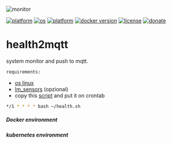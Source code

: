 ![monitor](https://github.com/william89731/health2mqtt/assets/68069659/0336580e-7975-4244-9138-863107d840d1)

[![platform](https://img.shields.io/badge/platform-kubernetes-blue)](https://kubernetes.io/)
[![os](https://img.shields.io/badge/os-linux-red)](https://www.linux.org/)
[![platform](https://img.shields.io/badge/platform-nodejs-blue)](https://nodejs.org/en/)
[![docker version](https://img.shields.io/badge/docker%20version-20.10-brightgreen)](https://www.docker.com/)
[![license](https://img.shields.io/badge/license-Apache--2.0-yellowgreen)](https://apache.org/licenses/LICENSE-2.0)
[![donate](https://img.shields.io/badge/donate-wango-blue)](https://www.wango.org/donate.aspx)


# health2mqtt
system monitor and push to mqtt.

```requirements:```
- [os linux](https://www.linux.org/pages/download/)
- [lm_sensors](https://wiki.archlinux.org/title/Lm_sensors)  (opzional)
- copy this [script]() and put it on crontab

```bash
*/1 * * * * bash ~/health.sh
```

##### Docker environment

##### kubernetes environment


